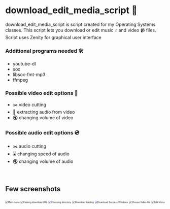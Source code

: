 # download_edit_media_script :bookmark_tabs:

download_edit_media_script is script created for my Operating Systems classes. This script lets you download or edit music :notes: and video :video_camera: files. Script uses Zenity for graphical user interface

### Additional programs needed :hammer_and_wrench:

- youtube-dl
- sox
- libsox-fmt-mp3
- ffmpeg

### Possible video edit options :dvd:

- :scissors: video cutting
- :minidisc: extracting audio from video
- :mute: changing volume of video

### Possible audio edit options :cd:

- :scissors: ​audio cutting
- :hourglass: changing speed of audio
- :mute: changing volume of audio

<br/>

## Few screenshots

<img src="https://i.ibb.co/m4Pn6sv/Zrzut-ekranu-z-2021-06-24-15-26-05.png" alt="Main menu" style="zoom:50%;" />

<img src="https://i.ibb.co/Ny3g5zg/Zrzut-ekranu-z-2021-06-24-15-26-11.png" alt="Passing download URL" style="zoom:50%;" />

<img src="https://i.ibb.co/MkcGLhV/Zrzut-ekranu-z-2021-06-24-15-26-53.png" alt="Choosing directory" style="zoom:50%;" />

<img src="https://i.ibb.co/MMLH1B4/Zrzut-ekranu-z-2021-06-24-15-27-00.png" alt="Download loading" style="zoom:50%;" />

<img src="https://i.ibb.co/4KzQ4zm/Zrzut-ekranu-z-2021-06-24-15-27-03.png" alt="Download Success Windows" style="zoom:50%;" />

<img src="https://i.ibb.co/f2sgkCH/Zrzut-ekranu-z-2021-06-24-15-27-36.png" alt="Choose Video file" style="zoom:50%;" />

<img src="https://i.ibb.co/GMs5dMK/Zrzut-ekranu-z-2021-06-24-15-27-41.png" alt="Edit Menu" style="zoom:50%;" />

